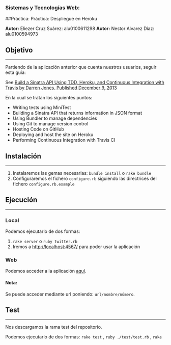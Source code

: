 ### Sistemas y Tecnologías Web:
##Práctica: Práctica: Despliegue en Heroku

**Autor:** Eliezer Cruz Suárez: alu0100611298
**Autor:** Nestor Alvarez Díaz: alu0100594973

## Objetivo
-----------

Partiendo de la aplicación anterior que cuenta nuestros usuarios, seguir esta guía:

See [Build a Sinatra API Using TDD, Heroku, and Continuous Integration with Travis
by Darren Jones.  Published December 9, 2013](http://www.sitepoint.com/build-sinatra-api-using-tdd-heroku-continuous-integration-travis/)

En la cual se tratan los siguientes puntos:


* Writing tests using MiniTest
* Building a Sinatra API that returns information in JSON format
* Using Bundler to manage dependencies
* Using Git to manage version control
* Hosting Code on GitHub
* Deploying and host the site on Heroku
* Performing Continuous Integration with Travis CI


## Instalación
--------------

1. Instalaremos las gemas necesarias: `bundle install` o `rake bundle`
2. Configuraremos el fichero `configure.rb` siguiendo las directrices del fichero `configure.rb.example`


## Ejecución
------------

### Local

Podemos ejecutarlo de dos formas:

1. `rake server` o `ruby twitter.rb`
2. Iremos a [http://localhost:4567/](http://localhost:9393/) para poder usar la aplicación

### Web

Podemos acceder a la aplicación [aquí](http://ancient-sands-4653.herokuapp.com/).

#### Nota:

Se puede acceder mediante url poniendo: `url/nombre/número`.

## Test
-------

Nos descargamos la rama test del repositorio.

Podemos ejecutarlo de dos formas:
`rake test` , `ruby ./test/test.rb` , `rake`